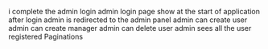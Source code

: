 i complete the admin login 
admin login page show at the start of application
after login admin is redirected to the admin panel
admin can create user 
admin can create manager 
admin can delete user 
admin sees all the user registered 
Paginations